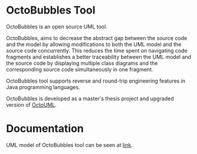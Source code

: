 # OctoBubbles Tool

OctoBubbles is an open source UML tool.

OctoBubbles, aims to decrease the abstract gap between the source code and the model by allowing modifications to both the UML model and the source code concurrently. This reduces the time spent on navigating code fragments and establishes a better traceability between the UML model and the source code by displaying multiple class diagrams and the corresponding source code simultaneously in one fragment.

OctoBubbles tool supports reverse and round-trip engineering features in Java programming languages.

OctoBubbles is developed as a master's thesis project and upgraded version of [OctoUML](https://github.com/Imarcus/OctoUML).

# Documentation

UML model of OctoBubbles tool can be seen at [link](https://www.dropbox.com/s/thgk6a8r58uidk6/uml_diagram_octoBubbles.png).

